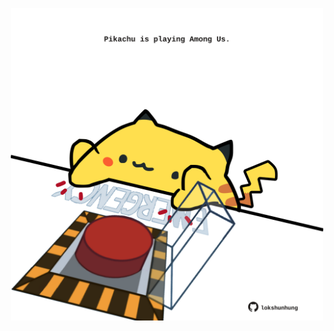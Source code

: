 <!-- built at 30/09/2023, 11:00:56 UTC -->
<p align="center">
  <img width="500" height="500" src="./ReadmeImage.svg">
</p>
